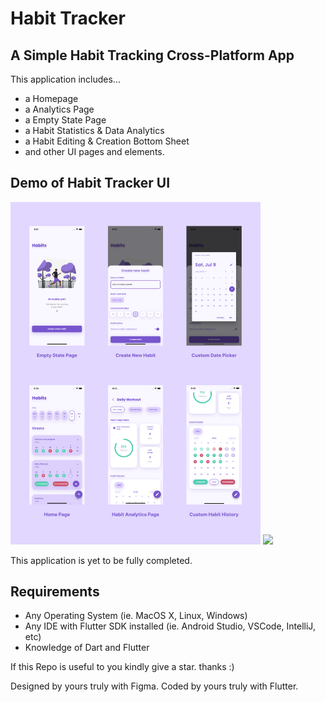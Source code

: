 # Habit Tracker
## A Simple Habit Tracking Cross-Platform App

This application includes...
- a Homepage
- a Analytics Page
- a Empty State Page
- a Habit Statistics & Data Analytics
- a Habit Editing & Creation Bottom Sheet
- and other UI pages and elements.

## Demo of Habit Tracker UI
<img src="images/habit_screenshots.png" width="400"> <img src="images/chopchop.gif" width="250">


This application is yet to be fully completed.

## Requirements
* Any Operating System (ie. MacOS X, Linux, Windows)
* Any IDE with Flutter SDK installed (ie.  Android Studio, VSCode, IntelliJ, etc)
* Knowledge of Dart and Flutter

If this Repo is useful to you kindly give a star. thanks :)

Designed by yours truly with Figma.
Coded by yours truly with Flutter.
